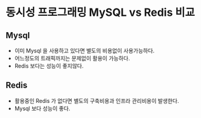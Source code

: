 # 동시성 프로그래밍 MySQL vs Redis 비교

## Mysql
- 이미 Mysql 을 사용하고 있다면 별도의 비용없이 사용가능하다.
- 어느정도의 트래픽까지는 문제없이 활용이 가능하다.
- Redis 보다는 성능이 좋지않다.

## Redis
- 활용중인 Redis 가 없다면 별도의 구축비용과 인프라 관리비용이 발생한다.
- Mysql 보다 성능이 좋다.
